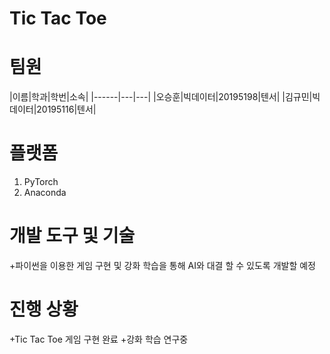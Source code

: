 # Tic Tac Toe

# 팀원
|이름|학과|학번|소속|
|------|---|---|
|오승훈|빅데이터|20195198|텐서|
|김규민|빅데이터|20195116|텐서|


# 플랫폼
1. PyTorch
2. Anaconda


# 개발 도구 및 기술
+파이썬을 이용한 게임 구현 및 강화 학습을 통해 AI와 대결 할 수 있도록 개발할 예정


# 진행 상황
+Tic Tac Toe 게임 구현 완료
+강화 학습 연구중
